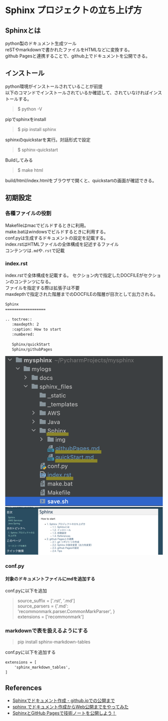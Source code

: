 # Sphinx プロジェクトの立ち上げ方
## Sphinxとは
python製のドキュメント生成ツール  
reSTやmarkdownで書かれたファイルをHTMLなどに変換する。  
github Pagesと連携することで、github上でドキュメントを公開できる。
  
## インストール
python環境がインストールされていることが前提  
以下のコマンドでインストールされているか確認して、されていなければインストールする。
> $ python -V

pipでsphinxをinstall 
> $ pip install sphinx

sphinxのquickstarを実行。対話形式で設定
> $ sphinx-quickstart

Buildしてみる
> $ make html

build/html/index.htmlをブラウザで開くと、quickstartの画面が確認できる。


## 初期設定
### 各種ファイルの役割
Makefileはmacでビルドするときに利用。  
make.batはwindowsでビルドするときに利用する。  
conf.pyは生成するドキュメントの設定を記載する。  
index.rstはHTMLファイルの全体構成を記述するファイル  
コンテンツは`.md`や`.rst`で記載

### index.rst
index.rstで全体構成を記載する。
セクション内で指定したDOCFILEがセクションのコンテンツになる。  
ファイルを指定する際は拡張子は不要  
maxdepthで指定された階層までのDOCFILEの階層が目次として出力される。

```
Sphinx
==================

.. toctree::
   :maxdepth: 2
   :caption: How to start
   :numbered:

   Sphinx/quickStart
   Sphinx/githubPages
```

![ディレクトリの様子](img/sphinx_dir.png)
![インデックスの様子](img/sphinx_index.png)


### conf.py
#### 対象のドキュメントファイルにmdを追加する
conf.pyに以下を追加
> source_suffix = ['.rst', '.md']  
> source_parsers = {'.md': 'recommonmark.parser.CommonMarkParser', }  
> extensions = ['recommonmark']

### markdownで表を扱えるようにする
> pip install sphinx-markdown-tables

conf.pyに以下を追加する
```
extensions = [
    'sphinx_markdown_tables',
]
```



## References
- [Sphinxでドキュメント作成 - github.ioでの公開まで](https://www.kimoton.com/entry/20181009/1539049414)
- [sphinx でドキュメント作成からWeb公開までをやってみた](https://qiita.com/kinpira/items/505bccacb2fba89c0ff0)
- [SphinxとGitHub Pagesで技術ノートを公開しよう！](https://qiita.com/tutuz/items/88a32d94d700b33dc3ea)
